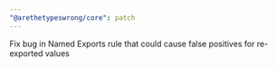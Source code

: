 ```yaml
---
"@arethetypeswrong/core": patch
---
```


Fix bug in Named Exports rule that could cause false positives for re-exported values
